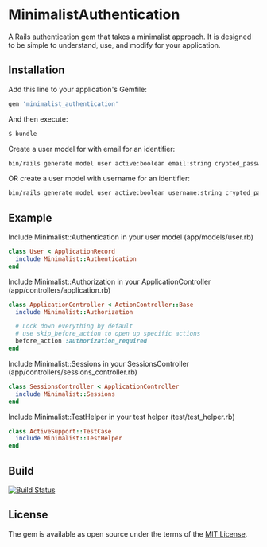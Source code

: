 # MinimalistAuthentication
A Rails authentication gem that takes a minimalist approach. It is designed to be simple to understand, use, and modify for your application.


## Installation
Add this line to your application's Gemfile:

```ruby
gem 'minimalist_authentication'
```

And then execute:
```bash
$ bundle
```

Create a user model for with email for an identifier:
```bash
bin/rails generate model user active:boolean email:string crypted_password:string salt:string last_logged_in_at:datetime
```

OR create a user model with username for an identifier:
```bash
bin/rails generate model user active:boolean username:string crypted_password:string salt:string last_logged_in_at:datetime
```


## Example
Include Minimalist::Authentication in your user model (app/models/user.rb)
```ruby
class User < ApplicationRecord
  include Minimalist::Authentication
end
```

Include Minimalist::Authorization in your ApplicationController (app/controllers/application.rb)
```ruby
class ApplicationController < ActionController::Base
  include Minimalist::Authorization

  # Lock down everything by default
  # use skip_before_action to open up specific actions
  before_action :authorization_required
end
```

Include Minimalist::Sessions in your SessionsController (app/controllers/sessions_controller.rb)
```ruby
class SessionsController < ApplicationController
  include Minimalist::Sessions
end
```

Include Minimalist::TestHelper in your test helper (test/test_helper.rb)
```ruby
class ActiveSupport::TestCase
  include Minimalist::TestHelper
end
```

## Build
[![Build Status](https://travis-ci.org/wwidea/minimalist_authentication.svg?branch=master)](https://travis-ci.org/wwidea/minimalist_authentication)


## License
The gem is available as open source under the terms of the [MIT License](http://opensource.org/licenses/MIT).
